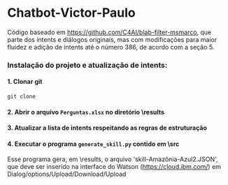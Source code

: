 # Chatbot-Victor-Paulo

Código baseado em https://github.com/C4AI/blab-filter-msmarco, que parte dos intents e diálogos originais, mas com modificações para maior fluidez e adição de intents até o número 386, de acordo com a seção 5.

### Instalação do projeto e atualização de intents:

#### 1. Clonar git 

`git clone`

#### 2. Abrir o arquivo `Perguntas.xlsx` no diretório \results

#### 3. Atualizar a lista de intents respeitando as regras de estruturação

#### 4. Executar o programa `generate_skill.py` contido em \src

Esse programa gera, em \results, o arquivo 'skill-Amazônia-Azul2.JSON', que deve ser inserido na interface do Watson (https://cloud.ibm.com/) em Dialog/options/Upload/Download/Upload
